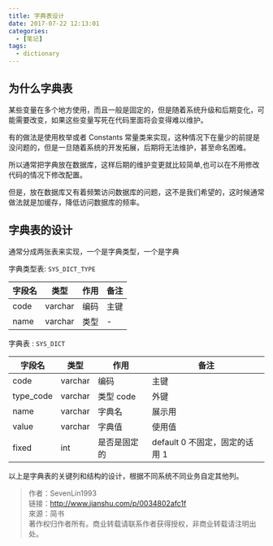 ```yaml
---
title: 字典表设计
date: 2017-07-22 12:13:01
categories:
  - [笔记]
tags:
  - dictionary
---
```


## 为什么字典表

某些变量在多个地方使用，而且一般是固定的，但是随着系统升级和后期变化，可能需要改变，如果这些变量写死在代码里面将会变得难以维护。

有的做法是使用枚举或者 Constants 常量类来实现，这种情况下在量少的前提是没问题的，但是一旦随着系统的开发拓展，后期将无法维护，甚至命名困难。

所以通常把字典放在数据库，这样后期的维护变更就比较简单,也可以在不用修改代码的情况下修改配置。

但是，放在数据库又有着频繁访问数据库的问题，这不是我们希望的，这时候通常做法就是加缓存，降低访问数据库的频率。

## 字典表的设计

通常分成两张表来实现，一个是字典类型，一个是字典

字典类型表: `SYS_DICT_TYPE`

| 字段名 | 类型 | 作用 | 备注 |
|---|---|---|---|
| code | varchar | 编码 | 主键 |
| name | varchar | 类型 | - |

字典表 : `SYS_DICT`

| 字段名 | 类型 | 作用 | 备注 |
|---|---|---|---|
| code | varchar | 编码 | 主键 |
| type_code | varchar | 类型 code | 外键 |
| name | varchar | 字典名 | 展示用 |
| value | varchar | 字典值 | 使用值 |
| fixed | int | 是否是固定的 | default 0 不固定，固定的话用 1 |

以上是字典表的关键列和结构的设计，根据不同系统不同业务自定其他列。

> 作者：SevenLin1993  
> 链接：http://www.jianshu.com/p/0034802afc1f  
> 來源：简书  
> 著作权归作者所有。商业转载请联系作者获得授权，非商业转载请注明出处。
